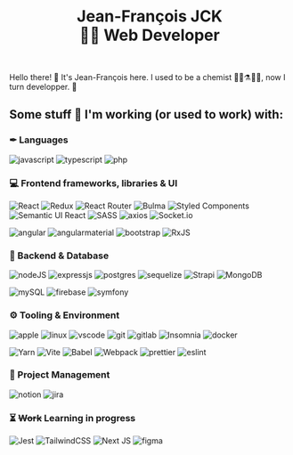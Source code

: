 <h1 align="center">
  <span>Jean-François JCK</span><br>
  <span>👨‍💻 Web Developer </span>
</h1>

<br />

Hello there! 👋 It's Jean-François here. I used to be a chemist 👨‍🔬⚗️🔬🧪, now I turn developper. 🎉

## Some stuff 💼 I'm working (or used to work) with: 

### ✒ Languages

![javascript](https://img.shields.io/badge/javascript-%23F7DF1E.svg?style=for-the-badge&logo=javascript&logoColor=black)
![typescript](https://img.shields.io/badge/typescript-%233178C6.svg?style=for-the-badge&logo=typescript&logoColor=white)
![php](https://img.shields.io/badge/php-%2379FF.svg?style=for-the-badge&logo=php&logoColor=white)

### 💻 Frontend frameworks, libraries & UI
![React](https://img.shields.io/badge/react-%2320232a.svg?style=for-the-badge&logo=react&logoColor=%2361DAFB)
![Redux](https://img.shields.io/badge/redux-%23593d88.svg?style=for-the-badge&logo=redux&logoColor=white)
![React Router](https://img.shields.io/badge/React_Router-CA4245?style=for-the-badge&logo=react-router&logoColor=white)
![Bulma](https://img.shields.io/badge/bulma-00D0B1?style=for-the-badge&logo=bulma&logoColor=white)
![Styled Components](https://img.shields.io/badge/styled--components-DB7093?style=for-the-badge&logo=styled-components&logoColor=white)
![Semantic UI React](https://img.shields.io/badge/Semantic%20UI%20React-%2335BDB2.svg?style=for-the-badge&logo=SemanticUIReact&logoColor=white)
![SASS](https://img.shields.io/badge/SASS-hotpink.svg?style=for-the-badge&logo=SASS&logoColor=white)
![axios](https://img.shields.io/badge/axios-white.svg?style=for-the-badge&logo=axios&logoColor=purple)
![Socket.io](https://img.shields.io/badge/Socket.io-black?style=for-the-badge&logo=socket.io&badgeColor=010101)

![angular](https://img.shields.io/badge/angular-%23b52e31.svg?style=for-the-badge&logo=angular&logoColor=white)
![angularmaterial](https://img.shields.io/badge/angular_material-%233f51b5.svg?style=for-the-badge&logo=angular&logoColor=white)
![bootstrap](https://img.shields.io/badge/bootstrap-%237952B3.svg?style=for-the-badge&logo=bootstrap&logoColor=white)
![RxJS](https://img.shields.io/badge/rxjs-%23B7178C.svg?style=for-the-badge&logo=reactivex&logoColor=white)


### 💾 Backend & Database

![nodeJS](https://img.shields.io/badge/node_js-%23339933.svg?style=for-the-badge&logo=node.js&logoColor=white)
![expressjs](https://img.shields.io/badge/express-%23FFFF.svg?style=for-the-badge&logo=express&logoColor=black)
![postgres](https://img.shields.io/badge/postgres-%23316192.svg?style=for-the-badge&logo=postgresql&logoColor=white)
![sequelize](https://img.shields.io/badge/sequelize-cyan.svg?style=for-the-badge&logo=sequelize&logoColor=blue)
![Strapi](https://img.shields.io/badge/strapi-%232E7EEA.svg?style=for-the-badge&logo=strapi&logoColor=white)
![MongoDB](https://img.shields.io/badge/MongoDB-%234ea94b.svg?style=for-the-badge&logo=mongodb&logoColor=white)

![mySQL](https://img.shields.io/badge/mysql-%2307405e.svg?style=for-the-badge&logo=mysql&logoColor=white)
![firebase](https://img.shields.io/badge/firebase-%23FFCA28.svg?style=for-the-badge&logo=firebase&logoColor=black)
![symfony](https://img.shields.io/badge/symfony-white.svg?style=for-the-badge&logo=symfony&logoColor=black)

### ⚙️ Tooling & Environment

![apple](https://img.shields.io/badge/apple-%23FFFF.svg?style=for-the-badge&logo=apple&logoColor=black)
![linux](https://img.shields.io/badge/linux-black.svg?style=for-the-badge&logo=linux&logoColor=white)
![vscode](https://img.shields.io/badge/vscode-%23007ACC.svg?style=for-the-badge&logo=visual-studio-code&logoColor=white)
![git](https://img.shields.io/badge/git-%23F05032.svg?style=for-the-badge&logo=git&logoColor=white)
![gitlab](https://img.shields.io/badge/gitlab-orange.svg?style=for-the-badge&logo=gitlab&logoColor=white)
![Insomnia](https://img.shields.io/badge/Insomnia-black?style=for-the-badge&logo=insomnia&logoColor=5849BE)
![docker](https://img.shields.io/badge/docker-lightblue.svg?style=for-the-badge&logo=docker&logoColor=blue)

![Yarn](https://img.shields.io/badge/yarn-%232C8EBB.svg?style=for-the-badge&logo=yarn&logoColor=white)
![Vite](https://img.shields.io/badge/vite-%23646CFF.svg?style=for-the-badge&logo=vite&logoColor=white)
![Babel](https://img.shields.io/badge/Babel-F9DC3e?style=for-the-badge&logo=babel&logoColor=black)
![Webpack](https://img.shields.io/badge/webpack-%238DD6F9.svg?style=for-the-badge&logo=webpack&logoColor=black)
![prettier](https://img.shields.io/badge/prettier-gray.svg?style=for-the-badge&logo=prettier&logoColor=gr)
![eslint](https://img.shields.io/badge/eslint-purple.svg?style=for-the-badge&logo=eslint&logoColor=white)


### 📝 Project Management

![notion](https://img.shields.io/badge/notion-black.svg?style=for-the-badge&logo=notion&logoColor=white)
![jira](https://img.shields.io/badge/jira-darkblue.svg?style=for-the-badge&logo=jirasoftware&logoColor=blue)

### ⏳ ~~Work~~ Learning in progress

![Jest](https://img.shields.io/badge/-jest-%23C21325?style=for-the-badge&logo=jest&logoColor=white)
![TailwindCSS](https://img.shields.io/badge/tailwindcss-%2338B2AC.svg?style=for-the-badge&logo=tailwind-css&logoColor=white)
![Next JS](https://img.shields.io/badge/Next-black?style=for-the-badge&logo=next.js&logoColor=white)
![figma](https://img.shields.io/badge/figma-salmon.svg?style=for-the-badge&logo=figma)
